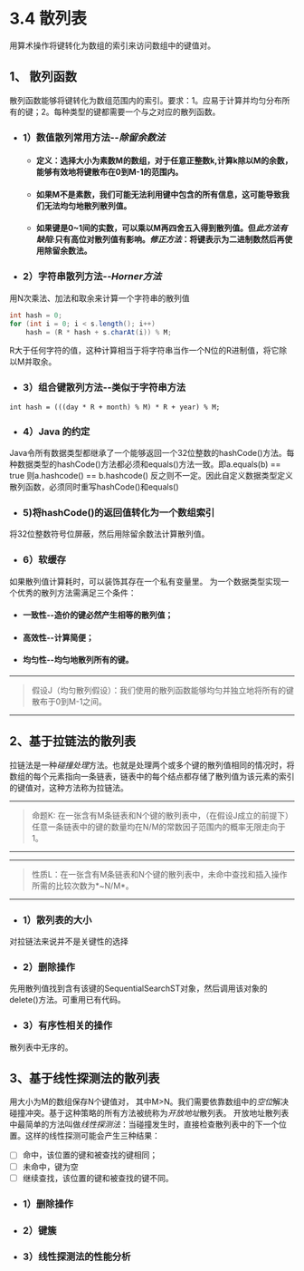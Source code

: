 # 3.4 散列表
用算术操作将键转化为数组的索引来访问数组中的键值对。
## 1、 散列函数
散列函数能够将键转化为数组范围内的索引。要求：1。应易于计算并均匀分布所有的键；2。每种类型的键都需要一个与之对应的散列函数。
- ### 1）数值散列常用方法--*除留余数法*
  - #### 定义：选择大小为素数M的数组，对于任意正整数k,计算k除以M的余数，能够有效地将键散布在0到M-1的范围内。
  - #### 如果M不是素数，我们可能无法利用键中包含的所有信息，这可能导致我们无法均匀地散列散列值。
  - #### 如果键是0~1间的实数，可以乘以M再四舍五入得到散列值。但*此方法有缺陷*:只有高位对散列值有影响。*修正方法*：将键表示为二进制数然后再使用除留余数法。
- ### 2）字符串散列方法--*Horner方法*
用N次乘法、加法和取余来计算一个字符串的散列值
```Java
int hash = 0;
for (int i = 0; i < s.length(); i++)
    hash = (R * hash + s.charAt(i)) % M;
```
R大于任何字符的值，这种计算相当于将字符串当作一个N位的R进制值，将它除以M并取余。
- ### 3）组合键散列方法--类似于字符串方法
`int hash = (((day * R + month) % M) * R + year) % M;`
- ### 4）Java 的约定
Java令所有数据类型都继承了一个能够返回一个32位整数的hashCode()方法。每种数据类型的hashCode()方法都必须和equals()方法一致。即a.equals(b) == true 则a.hashcode() == b.hashcode() 反之则不一定。因此自定义数据类型定义散列函数，必须同时重写hashCode()和equals()
- ### 5)将hashCode()的返回值转化为一个数组索引
将32位整数符号位屏蔽，然后用除留余数法计算散列值。
- ### 6）软缓存
如果散列值计算耗时，可以装饰其存在一个私有变量里。
为一个数据类型实现一个优秀的散列方法需满足三个条件：
  - #### 一致性--造价的键必然产生相等的散列值；
  - #### 高效性--计算简便；
  - #### 均匀性--均匀地散列所有的键。
---
> 假设J（均匀散列假设）：我们使用的散列函数能够均匀并独立地将所有的键散布于0到M-1之间。
---
## 2、基于拉链法的散列表
拉链法是一种*碰撞处理*方法。也就是处理两个或多个键的散列值相同的情况时，将数组的每个元素指向一条链表，链表中的每个结点都存储了散列值为该元素的索引的键值对，这种方法称为拉链法。

---
> 命题K: 在一张含有M条链表和N个键的散列表中，（在假设J成立的前提下）任意一条链表中的键的数量均在N/M的常数因子范围内的概率无限走向于1。
---
---
> 性质L：在一张含有M条链表和N个键的散列表中，未命中查找和插入操作所需的比较次数为*~N/M*。
---

- ### 1）散列表的大小
对拉链法来说并不是关键性的选择
- ### 2）删除操作
先用散列值找到含有该键的SequentialSearchST对象，然后调用该对象的delete()方法。可重用已有代码。
- ### 3）有序性相关的操作
散列表中无序的。

## 3、基于线性探测法的散列表
用大小为M的数组保存N个键值对， 其中M>N。我们需要依靠数组中的*空位*解决碰撞冲突。基于这种策略的所有方法被统称为*开放地址*散列表。
开放地址散列表中最简单的方法叫做*线性探测法*：当碰撞发生时，直接检查散列表中的下一个位置。这样的线性探测可能会产生三种结果：
  - [ ] 命中，该位置的键和被查找的键相同；
  - [ ] 未命中，键为空
  - [ ] 继续查找，该位置的键和被查找的键不同。

- ### 1）删除操作

- ### 2）键簇

- ### 3）线性探测法的性能分析